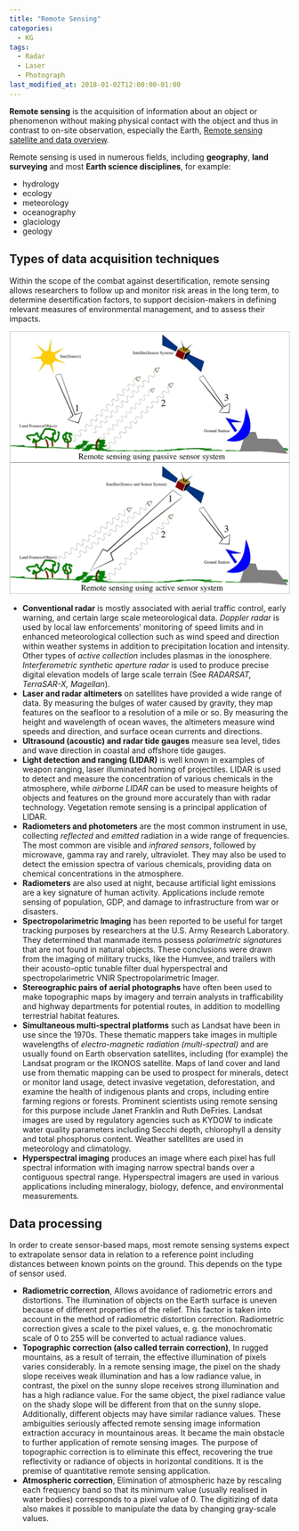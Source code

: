 ```yaml
---
title: "Remote Sensing"
categories:
  - KG
tags:
  - Radar
  - Laser
  - Photograph
last_modified_at: 2018-01-02T12:00:00-01:00
---
```


**Remote sensing** is the acquisition of information about an object or phenomenon without making physical contact with the object and thus in contrast to on-site observation, especially the Earth, [Remote sensing satellite and data overview](https://en.wikipedia.org/wiki/Remote_sensing_satellite_and_data_overview).

Remote sensing is used in numerous fields, including **geography**, **land surveying** and most **Earth science disciplines**, for example:

- hydrology
- ecology
- meteorology
- oceanography
- glaciology
- geology

## Types of data acquisition techniques

Within the scope of the combat against desertification, remote sensing allows researchers to follow up and monitor risk areas in the long term, to determine desertification factors, to support decision-makers in defining relevant measures of environmental management, and to assess their impacts.

![](/assets/images/posts/2018-01-01-RemoteSensing/RemoteSensingIllustration.jpg)

- **Conventional radar** is mostly associated with aerial traffic control, early warning, and certain large scale meteorological data. _Doppler radar_ is used by local law enforcements’ monitoring of speed limits and in enhanced meteorological collection such as wind speed and direction within weather systems in addition to precipitation location and intensity. Other types of _active collection_ includes plasmas in the ionosphere. _Interferometric synthetic aperture radar_ is used to produce precise digital elevation models of large scale terrain (See _RADARSAT, TerraSAR-X, Magellan_).
- **Laser and radar altimeters** on satellites have provided a wide range of data. By measuring the bulges of water caused by gravity, they map features on the seafloor to a resolution of a mile or so. By measuring the height and wavelength of ocean waves, the altimeters measure wind speeds and direction, and surface ocean currents and directions.
- **Ultrasound (acoustic) and radar tide gauges** measure sea level, tides and wave direction in coastal and offshore tide gauges.
- **Light detection and ranging (LIDAR)** is well known in examples of weapon ranging, laser illuminated homing of projectiles. LIDAR is used to detect and measure the concentration of various chemicals in the atmosphere, while _airborne LIDAR_ can be used to measure heights of objects and features on the ground more accurately than with radar technology. Vegetation remote sensing is a principal application of LIDAR.
- **Radiometers and photometers** are the most common instrument in use, collecting _reflected_ and _emitted_ radiation in a wide range of frequencies. The most common are visible and _infrared sensors_, followed by microwave, gamma ray and rarely, ultraviolet. They may also be used to detect the emission spectra of various chemicals, providing data on chemical concentrations in the atmosphere.
- **Radiometers** are also used at night, because artificial light emissions are a key signature of human activity. Applications include remote sensing of population, GDP, and damage to infrastructure from war or disasters.
- **Spectropolarimetric Imaging** has been reported to be useful for target tracking purposes by researchers at the U.S. Army Research Laboratory. They determined that manmade items possess _polarimetric signatures_ that are not found in natural objects. These conclusions were drawn from the imaging of military trucks, like the Humvee, and trailers with their acousto-optic tunable filter dual hyperspectral and spectropolarimetric VNIR Spectropolarimetric Imager.
- **Stereographic pairs of aerial photographs** have often been used to make topographic maps by imagery and terrain analysts in trafficability and highway departments for potential routes, in addition to modelling terrestrial habitat features.
- **Simultaneous multi-spectral platforms** such as Landsat have been in use since the 1970s. These thematic mappers take images in multiple wavelengths of _electro-magnetic radiation (multi-spectral)_ and are usually found on Earth observation satellites, including (for example) the Landsat program or the IKONOS satellite. Maps of land cover and land use from thematic mapping can be used to prospect for minerals, detect or monitor land usage, detect invasive vegetation, deforestation, and examine the health of indigenous plants and crops, including entire farming regions or forests. Prominent scientists using remote sensing for this purpose include Janet Franklin and Ruth DeFries. Landsat images are used by regulatory agencies such as KYDOW to indicate water quality parameters including Secchi depth, chlorophyll a density and total phosphorus content. Weather satellites are used in meteorology and climatology.
- **Hyperspectral imaging** produces an image where each pixel has full spectral information with imaging narrow spectral bands over a contiguous spectral range. Hyperspectral imagers are used in various applications including mineralogy, biology, defence, and environmental measurements.

## Data processing

In order to create sensor-based maps, most remote sensing systems expect to extrapolate sensor data in relation to a reference point including distances between known points on the ground. This depends on the type of sensor used. 

- **Radiometric correction**, Allows avoidance of radiometric errors and distortions. The illumination of objects on the Earth surface is uneven because of different properties of the relief. This factor is taken into account in the method of radiometric distortion correction. Radiometric correction gives a scale to the pixel values, e. g. the monochromatic scale of 0 to 255 will be converted to actual radiance values.
- **Topographic correction (also called terrain correction)**, In rugged mountains, as a result of terrain, the effective illumination of pixels varies considerably. In a remote sensing image, the pixel on the shady slope receives weak illumination and has a low radiance value, in contrast, the pixel on the sunny slope receives strong illumination and has a high radiance value. For the same object, the pixel radiance value on the shady slope will be different from that on the sunny slope. Additionally, different objects may have similar radiance values. These ambiguities seriously affected remote sensing image information extraction accuracy in mountainous areas. It became the main obstacle to further application of remote sensing images. The purpose of topographic correction is to eliminate this effect, recovering the true reflectivity or radiance of objects in horizontal conditions. It is the premise of quantitative remote sensing application.
- **Atmospheric correction**, Elimination of atmospheric haze by rescaling each frequency band so that its minimum value (usually realised in water bodies) corresponds to a pixel value of 0. The digitizing of data also makes it possible to manipulate the data by changing gray-scale values.
